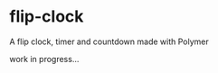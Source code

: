 flip-clock
================

A flip clock, timer and countdown made with Polymer

work in progress...
